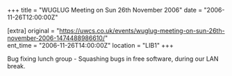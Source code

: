 +++
title = "WUGLUG Meeting on Sun 26th November 2006"
date = "2006-11-26T12:00:00Z"

[extra]
original = "https://uwcs.co.uk/events/wuglug-meeting-on-sun-26th-november-2006-1474488986610/"    
ent_time = "2006-11-26T14:00:00Z"
location = "LIB1"
+++

Bug fixing lunch group - Squashing bugs in free software, during our LAN break.

